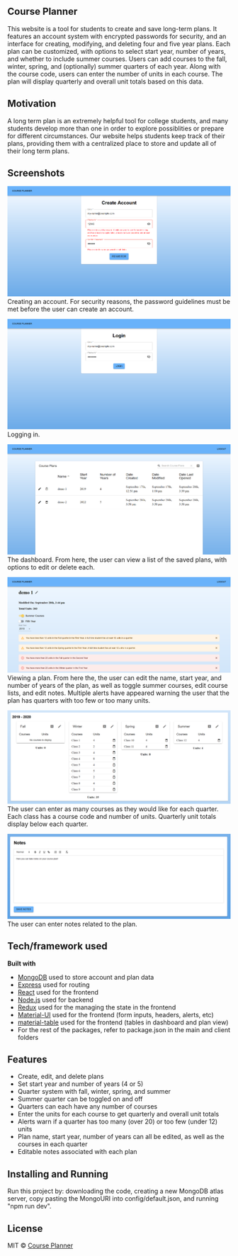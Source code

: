 ## Course Planner
This website is a tool for students to create and save long-term plans. It features an account system with encrypted passwords for security, and an interface for creating, modifying, and deleting four and five year plans. Each plan can be customized, with options to select start year, number of years, and whether to include summer courses. Users can add courses to the fall, winter, spring, and (optionally) summer quarters of each year. Along with the course code, users can enter the number of units in each course. The plan will display quarterly and overall unit totals based on this data.

## Motivation
A long term plan is an extremely helpful tool for college students, and many students develop more than one in order to explore possiblities or prepare for different circumstances. Our website helps students keep track of their plans, providing them with a centralized place to store and update all of their long term plans.

## Screenshots
![The user tried to create an account with an invalid password.](images/create_account_screenshot.png "Creating an account")
Creating an account. For security reasons, the password guidelines must be met before the user can create an account.

![The user is logging in](images/login_screenshot.png "Logging in")
Logging in.

![The user is viewing two plans in the dashboard.](images/dashboard_screenshot.png "Dashboard")
The dashboard. From here, the user can view a list of the saved plans, with options to edit or delete each.

![The user is receiving warning alerts because the plan has multiple quarters with too many or too few units.](images/edit_plan_screenshot.png "Editing a plan")
Viewing a plan. From here the, the user can edit the name, start year, and number of years of the plan, as well as toggle summer courses, edit course lists, and edit notes. Multiple alerts have appeared warning the user that the plan has quarters with too few or too many units.

![A year of courses](images/edit_plan_screenshot_year.png "Editing course lists")
The user can enter as many courses as they would like for each quarter. Each class has a course code and number of units. Quarterly unit totals display below each quarter.

![The user is viewing the notes for this plan.](images/edit_plan_screenshot_notes.png "Notes")
The user can enter notes related to the plan.

## Tech/framework used

**Built with**
- [MongoDB](https://www.mongodb.com/) used to store account and plan data
- [Express](https://expressjs.com/) used for routing
- [React](https://reactjs.org/) used for the frontend
- [Node.js](https://nodejs.org/en/) used for backend
- [Redux](https://redux.js.org/) used for the managing the state in the frontend
- [Material-UI](https://material-ui.com/) used for the frontend (form inputs, headers, alerts, etc)
- [material-table](https://material-table.com/#/) used for the frontend (tables in dashboard and plan view)
- For the rest of the packages, refer to package.json in the main and client folders

## Features
- Create, edit, and delete plans
- Set start year and number of years (4 or 5)
- Quarter system with fall, winter, spring, and summer
- Summer quarter can be toggled on and off
- Quarters can each have any number of courses
- Enter the units for each course to get quarterly and overall unit totals
- Alerts warn if a quarter has too many (over 20) or too few (under 12) units
- Plan name, start year, number of years can all be edited, as well as the courses in each quarter
- Editable notes associated with each plan

## Installing and Running
Run this project by: downloading the code, creating a new MongoDB atlas server, copy pasting the MongoURI into config/default.json, and running "npm run dev". 

## License

MIT © [Course Planner](https://github.com/Course-Planner-UCSD/CoursePlanner/)
